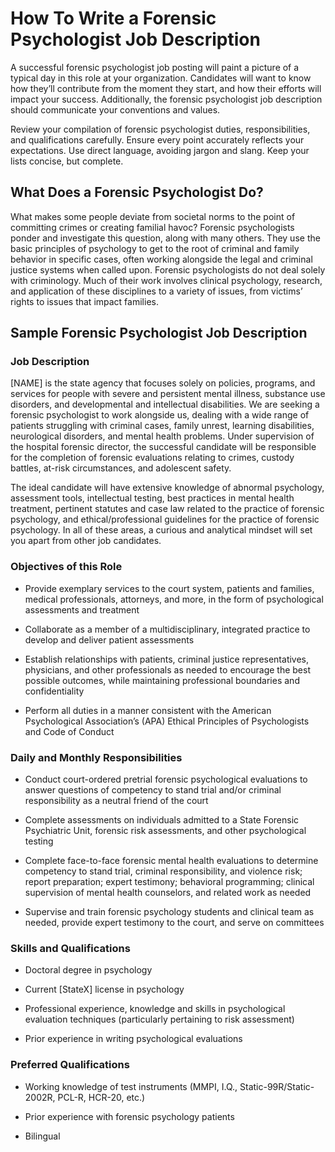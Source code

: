 
# How To Write a Forensic Psychologist Job Description

A successful forensic psychologist job posting will paint a picture of a typical day in this role at your organization. Candidates will want to know how they’ll contribute from the moment they start, and how their efforts will impact your success. Additionally, the forensic psychologist job description should communicate your conventions and values. 

Review your compilation of forensic psychologist duties, responsibilities, and qualifications carefully. Ensure every point accurately reflects your expectations. Use direct language, avoiding jargon and slang. Keep your lists concise, but complete.

## What Does a Forensic Psychologist Do?

What makes some people deviate from societal norms to the point of committing crimes or creating familial havoc? Forensic psychologists ponder and investigate this question, along with many others. They use the basic principles of psychology to get to the root of criminal and family behavior in specific cases, often working alongside the legal and criminal justice systems when called upon. Forensic psychologists do not deal solely with criminology. Much of their work involves clinical psychology, research, and application of these disciplines to a variety of issues, from victims’ rights to issues that impact families.
## Sample Forensic Psychologist Job Description

### Job Description

[NAME] is the state agency that focuses solely on policies, programs, and services for people with severe and persistent mental illness, substance use disorders, and developmental and intellectual disabilities. We are seeking a forensic psychologist to work alongside us, dealing with a wide range of patients struggling with criminal cases, family unrest, learning disabilities, neurological disorders, and mental health problems. Under supervision of the hospital forensic director, the successful candidate will be responsible for the completion of forensic evaluations relating to crimes, custody battles, at-risk circumstances, and adolescent safety.

The ideal candidate will have extensive knowledge of abnormal psychology, assessment tools, intellectual testing, best practices in mental health treatment, pertinent statutes and case law related to the practice of forensic psychology, and ethical/professional guidelines for the practice of forensic psychology. In all of these areas, a curious and analytical mindset will set you apart from other job candidates.

### Objectives of this Role

* Provide exemplary services to the court system, patients and families, medical professionals, attorneys, and more, in the form of psychological assessments and treatment

* Collaborate as a member of a multidisciplinary, integrated practice to develop and deliver patient assessments

* Establish relationships with patients, criminal justice representatives, physicians, and other professionals as needed to encourage the best possible outcomes, while maintaining professional boundaries and confidentiality

* Perform all duties in a manner consistent with the American Psychological Association’s (APA) Ethical Principles of Psychologists and Code of Conduct

### Daily and Monthly Responsibilities

* Conduct court-ordered pretrial forensic psychological evaluations to answer questions of competency to stand trial and/or criminal responsibility as a neutral friend of the court

* Complete assessments on individuals admitted to a State Forensic Psychiatric Unit, forensic risk assessments, and other psychological testing

* Complete face-to-face forensic mental health evaluations to determine competency to stand trial, criminal responsibility, and violence risk; report preparation; expert testimony; behavioral programming; clinical supervision of mental health counselors, and related work as needed

* Supervise and train forensic psychology students and clinical team as needed, provide expert testimony to the court, and serve on committees

### Skills and Qualifications

* Doctoral degree in psychology

* Current [StateX] license in psychology

* Professional experience, knowledge and skills in psychological evaluation techniques (particularly pertaining to risk assessment)

* Prior experience in writing psychological evaluations

### Preferred Qualifications

* Working knowledge of test instruments (MMPI, I.Q., Static-99R/Static-2002R, PCL-R, HCR-20, etc.)

* Prior experience with forensic psychology patients

* Bilingual
